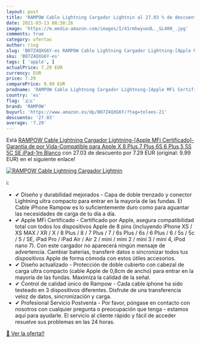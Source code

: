 ```yaml
---
layout: post
title: 'RAMPOW Cable Lightning Cargador Lightnin al 27.03 % de descuento'
date: 2021-03-13 08:50:26
image: 'https://m.media-amazon.com/images/I/41rmhwyuodL._SL400_.jpg'
comments: true
category: ofertas
author: ring
slug: 'B07Z4QXG6Y-es RAMPOW Cable Lightning Cargador Lightning-[Apple MFi...'
sku: 'B07Z4QXG6Y-es'
tags: [ 'apple', ]
actualPrice: 7.29 EUR
currency: EUR
price: 7.29
comparePrice: 9.99 EUR
prodname: 'RAMPOW Cable Lightning Cargador Lightning-[Apple MFi Certificado]-Garantía de por Vida-Compatible para Apple X 8 Plus 7 Plus 6S 6 Plus 5 5S 5C SE iPad-1m Blanco'
country: 'es'
flag: '🇪🇸'
brand: 'RAMPOW'
buyurl: 'https://www.amazon.es/dp/B07Z4QXG6Y/?tag=tolees-21'
descuento: '27.03'
average: '7.29'
---
```


Está [RAMPOW Cable Lightning Cargador Lightning-[Apple MFi Certificado]-Garantía de por Vida-Compatible para Apple X 8 Plus 7 Plus 6S 6 Plus 5 5S 5C SE iPad-1m Blanco](https://www.amazon.es/dp/B07Z4QXG6Y/?tag=tolees-21) con 27.03 de descuento por 7.29 EUR (original: 9.99 EUR) en el siguiente enlace!

[![RAMPOW Cable Lightning Cargador Lightnin](https://m.media-amazon.com/images/I/41rmhwyuodL._SL400_.jpg)](https://www.amazon.es/dp/B07Z4QXG6Y/?tag=tolees-21)

ℹ️:

- ✔ Diseño y durabilidad mejorados - Capa de doble trenzado y conector Lightning ultra compacto para entrar en la mayoría de las fundas. El Cable iPhone Rampow es lo suficientemente duro como para aguantar las necesidades de carga de tu día a día.
- ✔ Apple MFi Certificado - Certificado por Apple, asegura compatibilidad total con todos los dispositivos Apple de 8 pins (incluyendo iPhone XS / XS MAX / XR / X / 8 Plus / 8 / 7 Plus / 7 / 6s Plus / 6s / 6 Plus / 6 / 5s / 5c / 5 / SE, iPad Pro / iPad Air / Air 2 / mini / mini 2 / mini 3 / mini 4, iPod nano 7). Con este cargador no aparecerá ningún mensaje de advertencia. Cambiar baterías, transferir datos o sincronizar todos tus dispositivos Apple de forma cómoda con estos útiles accesorios.
- ✔ Diseño actualizado - Protección de doble cubierto con cabezal de carga ultra compacto (cable Apple de 0,8cm de ancho) para entrar en la mayoría de las fundas. Maximiza la calidad de la señal.
- ✔ Control de calidad único de Rampow - Cada cable iphone ha sido testeado en 3 dispositivos diferentes. Disfrute de una transferencia veloz de datos, sincronización y carga.
- ✔ Profesional Servicio Postventa - Por favor, póngase en contacto con nosotros con cualquier pregunta o preocupación que tenga - estamos aquí para ayudarle. El servicio al cliente rápido y fácil de acceder resuelve sus problemas en las 24 horas.

[🛒 Ver la oferta!!](https://www.amazon.es/dp/B07Z4QXG6Y/?tag=tolees-21)
